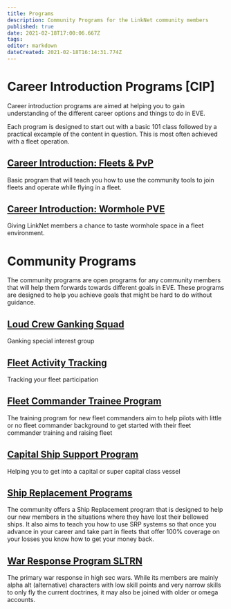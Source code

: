 ```yaml
---
title: Programs
description: Community Programs for the LinkNet community members
published: true
date: 2021-02-18T17:00:06.667Z
tags: 
editor: markdown
dateCreated: 2021-02-18T16:14:31.774Z
---
```


# Career Introduction Programs [CIP]
Career introduction programs are aimed at helping you to gain understanding of the different career options and things to do in EVE.

Each program is designed to start out with a basic 101 class followed by a practical excample of the content in question. This is most often achieved with a fleet operation.

## [Career Introduction: Fleets & PvP](/community-programs/mqp)
Basic program that will teach you how to use the community tools to join fleets and operate while flying in a fleet.

## [Career Introduction: Wormhole PVE](/community-programs/wh-daytrips)
Giving LinkNet members a chance to taste wormhole space in a fleet environment.

# Community Programs
The community programs are open programs for any community members that will help them forwards towards different goals in EVE. These programs are designed to help you achieve goals that might be hard to do without guidance.

## [Loud Crew Ganking Squad](/community-programs/loucr)
Ganking special interest group

## [Fleet Activity Tracking](/community-programs/fleet-activity-tracking)
Tracking your fleet participation

## [Fleet Commander Trainee Program](/community-programs/fleet-commander-trainee-program)
The training program for new fleet commanders aim to help pilots with little or no fleet commander background to get started with their fleet commander training and raising fleet

## [Capital Ship Support Program](/community-programs/capital-ship-support-program)
Helping you to get into a capital or super capital class vessel

## [Ship Replacement Programs](/community-programs/ship-replacement-program)
The community offers a Ship Replacement program that is designed to help our new members in the situations where they have lost their bellowed ships. It also aims to teach you how to use SRP systems so that once you advance in your career and take part in fleets that offer 100% coverage on your losses you know how to get your money back.

## [War Response Program SLTRN](/community-programs/war-response-program)
The primary war response in high sec wars. While its members are mainly alpha alt (alternative) characters with low skill points and very narrow skills to only fly the current doctrines, it may also be joined with older or omega accounts.